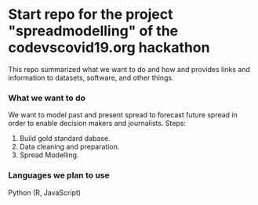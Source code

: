 # Start repo for the project "spreadmodelling" of the codevscovid19.org hackathon

This repo summarized what we want to do and how and provides links and information to datasets, software, and other things.

### What we want to do

We want to model past and present spread to forecast future spread in order to enable decision makers and journalists. Steps:

1. Build gold standard dabase.
2. Data cleaning and preparation.
3. Spread Modelling.

### Languages we plan to use

Python (R, JavaScript)
